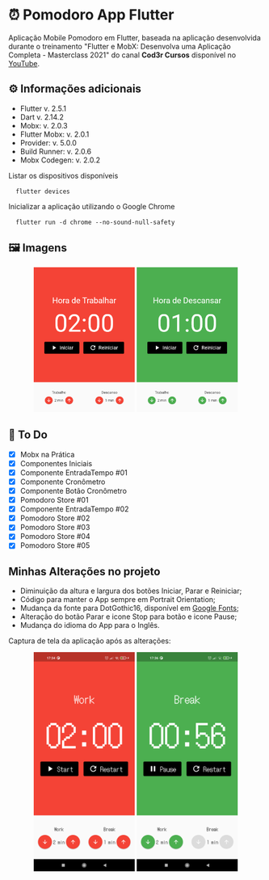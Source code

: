 # ⏰ Pomodoro App Flutter

Aplicação Mobile Pomodoro em Flutter, baseada na aplicação desenvolvida durante o treinamento "Flutter e MobX: Desenvolva uma Aplicação Completa - Masterclass 2021" do canal **Cod3r Cursos** disponível no [YouTube](https://www.youtube.com/watch?v=LeRjIY4n2Vk).

## ⚙️ Informações adicionais

- Flutter v. 2.5.1
- Dart v. 2.14.2
- Mobx: v. 2.0.3
- Flutter Mobx: v. 2.0.1
- Provider: v. 5.0.0
- Build Runner: v. 2.0.6
- Mobx Codegen: v. 2.0.2

Listar os dispositivos disponíveis

```flutter
  flutter devices
```

Inicializar a aplicação utilizando o Google Chrome

```flutter
  flutter run -d chrome --no-sound-null-safety
```

## 🖼️ Imagens

<div align="center">
  <img width="200" alt="Imagem da aplicação durante o ciclo Work" src="./flutter_01.png">
  <img width="200" alt="Imagem da aplicação durante o ciclo Break" src="./flutter_02.png">
</div>

## 📝 To Do

- [x] Mobx na Prática
- [x] Componentes Iniciais
- [x] Componente EntradaTempo #01
- [x] Componente Cronômetro
- [x] Componente Botão Cronômetro
- [x] Pomodoro Store #01
- [x] Componente EntradaTempo #02
- [x] Pomodoro Store #02
- [x] Pomodoro Store #03
- [x] Pomodoro Store #04
- [x] Pomodoro Store #05

## Minhas Alterações no projeto

- Diminuição da altura e largura dos botões Iniciar, Parar e Reiniciar;
- Código para manter o App sempre em Portrait Orientation;
- Mudança da fonte para DotGothic16, disponível em [Google Fonts](https://fonts.google.com/specimen/DotGothic16);
- Alteração do botão Parar e icone Stop para botão e icone Pause;
- Mudança do idioma do App para o Inglês.

Captura de tela da aplicação após as alterações:

<div align="center">
  <img width="200" alt="Imagem da aplicação após as alterações" src="./flutter_03.png">
  <img width="200" alt="Imagem da aplicação após as alterações" src="./flutter_04.png">
</div>
